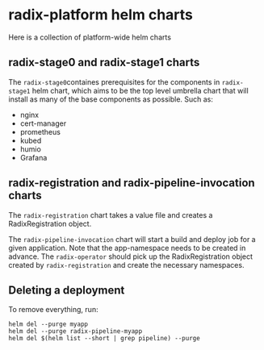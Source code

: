 # radix-platform helm charts

Here is a collection of platform-wide helm charts

## radix-stage0 and radix-stage1 charts

The `radix-stage0`containes prerequisites for the components in `radix-stage1` helm chart, which aims to be the top level umbrella chart that will install as many of the base components as possible. Such as:

- nginx
- cert-manager
- prometheus
- kubed
- humio
- Grafana

## radix-registration and radix-pipeline-invocation charts

The `radix-registration` chart takes a value file and creates a RadixRegistration object.

The `radix-pipeline-invocation` chart will start a build and deploy job for a given application. Note that the app-namespace needs to be created in advance. The `radix-operator` should pick up the RadixRegistration object created by `radix-registration` and create the necessary namespaces.

## Deleting a deployment

To remove everything, run:

    helm del --purge myapp
    helm del --purge radix-pipeline-myapp
    helm del $(helm list --short | grep pipeline) --purge
